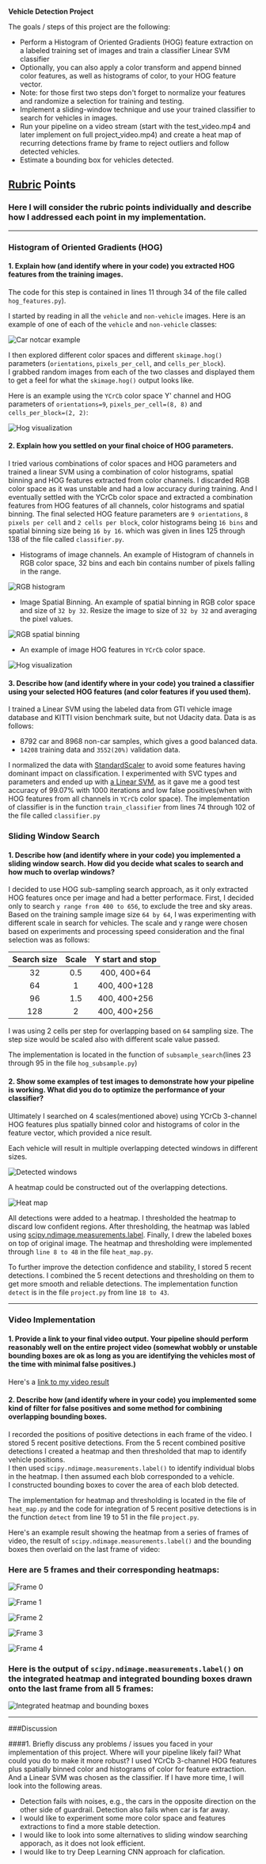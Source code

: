 **Vehicle Detection Project**

The goals / steps of this project are the following:

* Perform a Histogram of Oriented Gradients (HOG) feature extraction on a labeled training set of images and train a classifier Linear SVM classifier
* Optionally, you can also apply a color transform and append binned color features, as well as histograms of color, to your HOG feature vector. 
* Note: for those first two steps don't forget to normalize your features and randomize a selection for training and testing.
* Implement a sliding-window technique and use your trained classifier to search for vehicles in images.
* Run your pipeline on a video stream (start with the test_video.mp4 and later implement on full project_video.mp4) and create a heat map of recurring detections frame by frame to reject outliers and follow detected vehicles.
* Estimate a bounding box for vehicles detected.

## [Rubric](https://review.udacity.com/#!/rubrics/513/view) Points
### Here I will consider the rubric points individually and describe how I addressed each point in my implementation.  

---

### Histogram of Oriented Gradients (HOG)

#### 1. Explain how (and identify where in your code) you extracted HOG features from the training images.

The code for this step is contained in lines 11 through 34 of the file called `hog_features.py`).  

I started by reading in all the `vehicle` and `non-vehicle` images.  Here is an example of one of each of the `vehicle` and `non-vehicle` classes:

![Car notcar example](output_images/car_notcar.png)

I then explored different color spaces and different `skimage.hog()` parameters (`orientations`, `pixels_per_cell`, and `cells_per_block`).  
I grabbed random images from each of the two classes and displayed them to get a feel for what the `skimage.hog()` output looks like.

Here is an example using the `YCrCb` color space Y' channel and HOG parameters of `orientations=9`, `pixels_per_cell=(8, 8)` and `cells_per_block=(2, 2)`:

![Hog visualization](output_images/hog_visualization.png)


#### 2. Explain how you settled on your final choice of HOG parameters.

I tried various combinations of color spaces and HOG parameters and 
trained a linear SVM using a combination of color histograms, spatial binning and HOG features extracted from color channels.
I discarded RGB color space as it was unstable and had a low accuracy during training. And I eventually settled with the YCrCb color space 
and extracted a combination features from HOG features of all channels, color histograms and spatial binning. 
The final selected HOG feature parameters are `9 orientations`, `8 pixels per cell` and `2 cells per block`, 
color histograms being `16 bins` and spatial binning size being `16 by 16`.
which was given in lines 125 through 138 of the file called `classifier.py`.

* Histograms of image channels. An example of Histogram of channels in RGB color space, 32 bins and each bin contains number of pixels falling in the range.

![RGB histogram](output_images/color_histograms.png)

* Image Spatial Binning. An example of spatial binning in RGB color space and size of `32 by 32`. Resize the image to size of `32 by 32` and averaging the pixel values.

![RGB spatial binning](output_images/spatial_binning.png)

* An example of image HOG features in `YCrCb` color space.

![Hog visualization](output_images/hog_visualization.png)


#### 3. Describe how (and identify where in your code) you trained a classifier using your selected HOG features (and color features if you used them).

I trained a Linear SVM using the labeled data from GTI vehicle image database and KITTI vision benchmark suite, but not Udacity data. Data is as follows:
* 8792 car and 8968 non-car samples, which gives a good balanced data.
* `14208` training data and `3552(20%)` validation data. 

I normalized the data with [StandardScaler](http://scikit-learn.org/stable/modules/generated/sklearn.preprocessing.StandardScaler.html) 
to avoid some features having dominant impact on classification.
I experimented with SVC types and parameters and ended up with [a Linear SVM](http://scikit-learn.org/stable/modules/generated/sklearn.svm.LinearSVC.html), 
as it gave me a good test accuracy of 99.07% with 1000 iterations and low false positives(when with HOG features from all channels in `YCrCb` color space).
The implementation of classifier is in the function `train_classifier` from lines 74 through 102 of the file called `classifier.py`

### Sliding Window Search

#### 1. Describe how (and identify where in your code) you implemented a sliding window search.  How did you decide what scales to search and how much to overlap windows?

I decided to use HOG sub-sampling search approach, as it only extracted HOG features once per image and had a better performace.
First, I decided only to search `y range from 400 to 656`, to exclude the tree and sky areas.
Based on the training sample image size `64 by 64`, I was experimenting with different scale in search for vehicles.
The scale and y range were chosen based on experiments and processing speed consideration and the final selection was as follows:

| Search size | Scale | Y start and stop | 
|:-----------:|:-----:| :---------------:| 
|     32      | 0.5   |   400, 400+64    | 
|     64      | 1     |   400, 400+128   |
|     96      | 1.5   |   400, 400+256   |
|     128     | 2     |   400, 400+256   |

I was using 2 cells per step for overlapping based on `64` sampling size. The step size would be scaled also with different scale value passed.

The implementation is located in the function of `subsample_search`(lines 23 through 95 in the file `hog_subsample.py`)

#### 2. Show some examples of test images to demonstrate how your pipeline is working.  What did you do to optimize the performance of your classifier?

Ultimately I searched on 4 scales(mentioned above) using YCrCb 3-channel HOG features plus spatially binned color and histograms of color in the feature vector, which provided a nice result.  

Each vehicle will result in multiple overlapping detected windows in different sizes.

![Detected windows](output_images/detected_windows.png)

A heatmap could be constructed out of the overlapping detections.

![Heat map](output_images/heatmap.png)

All detections were added to a heatmap. I thresholded the heatmap to discard low confident regions. After thresholding, the heatmap was labled using 
[scipy.ndimage.measurements.label](https://docs.scipy.org/doc/scipy-0.16.0/reference/generated/scipy.ndimage.measurements.label.html). 
Finally, I drew the labeled boxes on top of original image. The heatmap and thresholding were implemented through `line 8 to 48` in the file `heat_map.py`.

To further improve the detection confidence and stability, I stored 5 recent detections. 
I combined the 5 recent detections and thresholding on them to get more smooth and reliable detections. 
The implementation function `detect` is in the file `project.py` from line `18 to 43`.

---

### Video Implementation

#### 1. Provide a link to your final video output.  Your pipeline should perform reasonably well on the entire project video (somewhat wobbly or unstable bounding boxes are ok as long as you are identifying the vehicles most of the time with minimal false positives.)
Here's a [link to my video result](./project_video_processed.mp4)


#### 2. Describe how (and identify where in your code) you implemented some kind of filter for false positives and some method for combining overlapping bounding boxes.

I recorded the positions of positive detections in each frame of the video.  I stored 5 recent positive detections.
From the 5 recent combined positive detections I created a heatmap and then thresholded that map to identify vehicle positions.  
I then used `scipy.ndimage.measurements.label()` to identify individual blobs in the heatmap.  I then assumed each blob corresponded to a vehicle.  
I constructed bounding boxes to cover the area of each blob detected.  

The implementation for heatmap and thresholding is located in the file of `heat_map.py` and 
the code for integration of 5 recent positive detections is in the function `detect` from line 19 to 51 in the file `project.py`.

Here's an example result showing the heatmap from a series of frames of video, the result of `scipy.ndimage.measurements.label()` and the bounding boxes then overlaid on the last frame of video:

### Here are 5 frames and their corresponding heatmaps:

![Frame 0](output_images/frame0.png)

![Frame 1](output_images/frame1.png)

![Frame 2](output_images/frame2.png)

![Frame 3](output_images/frame3.png)

![Frame 4](output_images/frame4.png)

### Here is the output of `scipy.ndimage.measurements.label()` on the integrated heatmap and integrated bounding boxes drawn onto the last frame from all 5 frames:

![Integrated heatmap and bounding boxes](output_images/integrated_heatmap_bounding_boxes.png)

---

###Discussion

####1. Briefly discuss any problems / issues you faced in your implementation of this project.  Where will your pipeline likely fail?  What could you do to make it more robust?
I used YCrCb 3-channel HOG features plus spatially binned color and histograms of color for feature extraction. And a Linear SVM was chosen as the classifier. 
If I have more time, I will look into the following areas.

* Detection fails with noises, e.g., the cars in the opposite direction on the other side of guardrail. Detection also fails when car is far away.
* I would like to experiment some more color space and features extractions to find a more stable detection.
* I would like to look into some alternatives to sliding window searching apporach, as it does not look efficient.
* I would like to try Deep Learning CNN approach for clafication.

